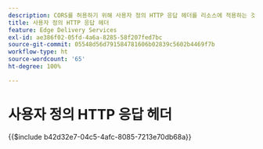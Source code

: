 ```yaml
---
description: CORS를 허용하기 위해 사용자 정의 HTTP 응답 헤더를 리소스에 적용하는 것이 유용한 경우도 있습니다. 헤더를 지정하려면 SharePoint의 경우 `headers.xlsx`나 Google Drive의 경우 `headers`라는 Sharepoint 또는 Google Drive 웹 사이트의 `/.helix` 폴더에 Excel 통합 문서 또는 Google Sheets 통합 문서를 만듭니다.
title: 사용자 정의 HTTP 응답 헤더
feature: Edge Delivery Services
exl-id: ae386f02-05fd-4a6a-8285-58f207fed7bc
source-git-commit: 05548d56d791584781606b02839c5602b4469f7b
workflow-type: ht
source-wordcount: '65'
ht-degree: 100%

---
```


# 사용자 정의 HTTP 응답 헤더

{{$include b42d32e7-04c5-4afc-8085-7213e70db68a}}
